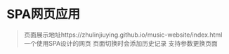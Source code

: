 # SPA网页应用

> 页面展示地址https://zhulinjiuying.github.io/music-website/index.html
> 一个使用SPA设计的网页
> 页面切换时会添加历史记录
> 支持参数更换页面